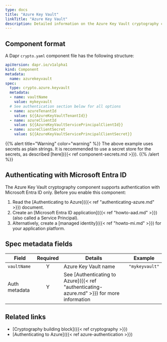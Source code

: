 ```yaml
---
type: docs
title: "Azure Key Vault"
linkTitle: "Azure Key Vault"
description: Detailed information on the Azure Key Vault cryptography component
---
```


## Component format

A Dapr `crypto.yaml` component file has the following structure:

```yaml
apiVersion: dapr.io/v1alpha1
kind: Component
metadata:
  name: azurekeyvault
spec:
  type: crypto.azure.keyvault
  metadata:
  - name: vaultName
    value: mykeyvault
  # See authentication section below for all options
  - name: azureTenantId
    value: ${{AzureKeyVaultTenantId}}
  - name: azureClientId
    value: ${{AzureKeyVaultServicePrincipalClientId}}
  - name: azureClientSecret
    value: ${{AzureKeyVaultServicePrincipalClientSecret}}
```

{{% alert title="Warning" color="warning" %}}
The above example uses secrets as plain strings. It is recommended to use a secret store for the secrets, as described [here]({{< ref component-secrets.md >}}).
{{% /alert %}}

## Authenticating with Microsoft Entra ID

The Azure Key Vault cryptography component supports authentication with Microsoft Entra ID only. Before you enable this component:

1. Read the [Authenticating to Azure]({{< ref "authenticating-azure.md" >}}) document.
1. Create an [Microsoft Entra ID application]({{< ref "howto-aad.md" >}}) (also called a Service Principal).
1. Alternatively, create a [managed identity]({{< ref "howto-mi.md" >}}) for your application platform.

## Spec metadata fields

| Field              | Required | Details | Example |
|--------------------|:--------:|---------|---------|
| `vaultName`   | Y | Azure Key Vault name  | `"mykeyvault"` |
| Auth metadata | Y | See [Authenticating to Azure]({{< ref "authenticating-azure.md" >}}) for more information  |  |

## Related links

- [Cryptography building block]({{< ref cryptography >}})
- [Authenticating to Azure]({{< ref azure-authentication >}})